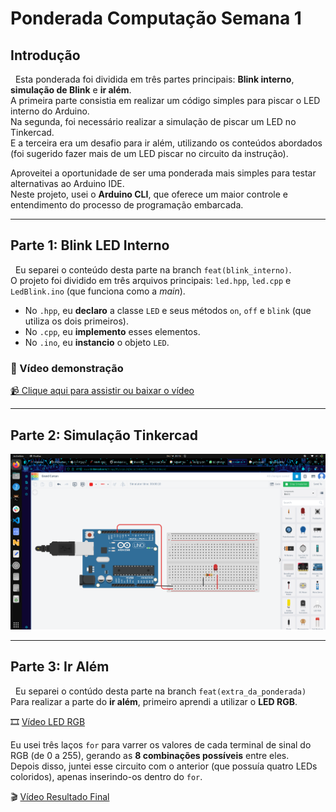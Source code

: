 # Ponderada Computação Semana 1

## Introdução
&nbsp; Esta ponderada foi dividida em três partes principais: **Blink interno**, **simulação de Blink** e **ir além**.  
A primeira parte consistia em realizar um código simples para piscar o LED interno do Arduino.  
Na segunda, foi necessário realizar a simulação de piscar um LED no Tinkercad.  
E a terceira era um desafio para ir além, utilizando os conteúdos abordados (foi sugerido fazer mais de um LED piscar no circuito da instrução).  

Aproveitei a oportunidade de ser uma ponderada mais simples para testar alternativas ao Arduino IDE.  
Neste projeto, usei o **Arduino CLI**, que oferece um maior controle e entendimento do processo de programação embarcada.

---

## Parte 1: Blink LED Interno
&nbsp; Eu separei o conteúdo desta parte na branch `feat(blink_interno)`.  
O projeto foi dividido em três arquivos principais: `led.hpp`, `led.cpp` e `LedBlink.ino` (que funciona como a *main*).  

- No `.hpp`, eu **declaro** a classe `LED` e seus métodos `on`, `off` e `blink` (que utiliza os dois primeiros).  
- No `.cpp`, eu **implemento** esses elementos.  
- No `.ino`, eu **instancio** o objeto `LED`.

### 🎥 Vídeo demonstração
[📹 Clique aqui para assistir ou baixar o vídeo](assets/demonstracaoLedBlink.mp4)

---

## Parte 2: Simulação Tinkercad
![Simulação Tinkercad](assets/ImageTinker.png)

---

## Parte 3: Ir Além
&nbsp; Eu separei o contúdo desta parte na branch `feat(extra_da_ponderada)`
Para realizar a parte do **ir além**, primeiro aprendi a utilizar o **LED RGB**.  

🎞️ [Vídeo LED RGB](assets/demonstracaoLedBlinkRGB.mp4)

Eu usei três laços `for` para varrer os valores de cada terminal de sinal do RGB (de 0 a 255), gerando as **8 combinações possíveis** entre eles.  
Depois disso, juntei esse circuito com o anterior (que possuía quatro LEDs coloridos), apenas inserindo-os dentro do `for`.

🎬 [Vídeo Resultado Final](assets/ResultadoFinal.mp4)
